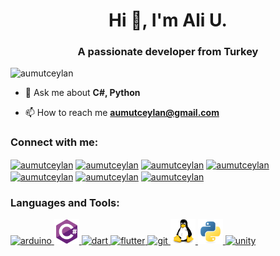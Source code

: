 <h1 align="center">Hi 👋, I'm Ali U.</h1>
<h3 align="center">A passionate developer from Turkey</h3>

<p align="left"> <img src="https://komarev.com/ghpvc/?username=aumutceylan&label=Profile%20views&color=0e75b6&style=flat" alt="aumutceylan" /> </p>

- 💬 Ask me about **C#, Python**

- 📫 How to reach me **aumutceylan@gmail.com**

<h3 align="left">Connect with me:</h3>
<p align="left">
<a href="https://twitter.com/aumutceylan" target="blank"><img align="center" src="https://raw.githubusercontent.com/rahuldkjain/github-profile-readme-generator/master/src/images/icons/Social/twitter.svg" alt="aumutceylan" height="30" width="40" /></a>
<a href="https://linkedin.com/in/aumutceylan" target="blank"><img align="center" src="https://raw.githubusercontent.com/rahuldkjain/github-profile-readme-generator/master/src/images/icons/Social/linked-in-alt.svg" alt="aumutceylan" height="30" width="40" /></a>
<a href="https://codesandbox.com/aumutceylan" target="blank"><img align="center" src="https://cdn.jsdelivr.net/npm/simple-icons@3.0.1/icons/codesandbox.svg" alt="aumutceylan" height="30" width="40" /></a>
<a href="https://fb.com/aumutceylan" target="blank"><img align="center" src="https://raw.githubusercontent.com/rahuldkjain/github-profile-readme-generator/master/src/images/icons/Social/facebook.svg" alt="aumutceylan" height="30" width="40" /></a>
<a href="https://instagram.com/aumutceylan" target="blank"><img align="center" src="https://raw.githubusercontent.com/rahuldkjain/github-profile-readme-generator/master/src/images/icons/Social/instagram.svg" alt="aumutceylan" height="30" width="40" /></a>
<a href="https://medium.com/aumutceylan" target="blank"><img align="center" src="https://raw.githubusercontent.com/rahuldkjain/github-profile-readme-generator/master/src/images/icons/Social/medium.svg" alt="aumutceylan" height="30" width="40" /></a>
<a href="https://www.youtube.com/c/aumutceylan" target="blank"><img align="center" src="https://raw.githubusercontent.com/rahuldkjain/github-profile-readme-generator/master/src/images/icons/Social/youtube.svg" alt="aumutceylan" height="30" width="40" /></a>
</p>

<h3 align="left">Languages and Tools:</h3>
<p align="left"> <a href="https://www.arduino.cc/" target="_blank"> <img src="https://cdn.worldvectorlogo.com/logos/arduino-1.svg" alt="arduino" width="40" height="40"/> </a> <a href="https://www.w3schools.com/cs/" target="_blank"> <img src="https://raw.githubusercontent.com/devicons/devicon/master/icons/csharp/csharp-original.svg" alt="csharp" width="40" height="40"/> </a> <a href="https://dart.dev" target="_blank"> <img src="https://www.vectorlogo.zone/logos/dartlang/dartlang-icon.svg" alt="dart" width="40" height="40"/> </a> <a href="https://flutter.dev" target="_blank"> <img src="https://www.vectorlogo.zone/logos/flutterio/flutterio-icon.svg" alt="flutter" width="40" height="40"/> </a> <a href="https://git-scm.com/" target="_blank"> <img src="https://www.vectorlogo.zone/logos/git-scm/git-scm-icon.svg" alt="git" width="40" height="40"/> </a> <a href="https://www.linux.org/" target="_blank"> <img src="https://raw.githubusercontent.com/devicons/devicon/master/icons/linux/linux-original.svg" alt="linux" width="40" height="40"/> </a> <a href="https://www.python.org" target="_blank"> <img src="https://raw.githubusercontent.com/devicons/devicon/master/icons/python/python-original.svg" alt="python" width="40" height="40"/> </a> <a href="https://unity.com/" target="_blank"> <img src="https://www.vectorlogo.zone/logos/unity3d/unity3d-icon.svg" alt="unity" width="40" height="40"/> </a> </p>
